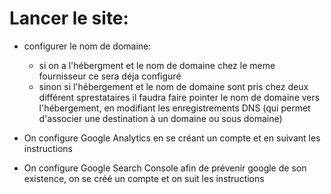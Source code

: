 # Lancer le site:
- configurer le nom de domaine:
    - si on a l'hébergment et le nom de domaine chez le meme fournisseur ce sera déja configuré
    - sinon si l'hébergement et le nom de domaine sont pris chez deux différent sprestataires il faudra faire pointer le nom de domaine vers l'hébergement, en modifiant les enregistrements DNS (qui permet d'associer une destination à un domaine ou sous domaine)

- On configure Google Analytics en se créant un compte et en suivant les instructions
- On configure Google Search Console afin de prévenir google de son existence, on se créé un compte et on suit les instructions 
